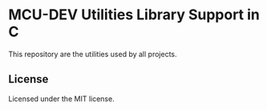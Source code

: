 # MCU-DEV Utilities Library Support in C

This repository are the utilities used by all projects.

## License

Licensed under the MIT license.
